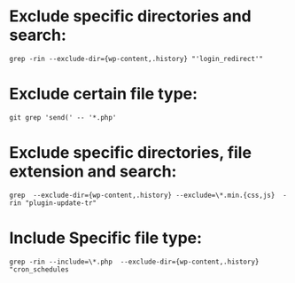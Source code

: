 # Exclude specific directories and search:
`grep -rin --exclude-dir={wp-content,.history} "'login_redirect'"`
  
# Exclude certain file type:
`git grep 'send(' -- '*.php'`
  
# Exclude specific directories, file extension and search:
`grep  --exclude-dir={wp-content,.history} --exclude=\*.min.{css,js}  -rin "plugin-update-tr"`
  
# Include Specific file type:
`grep -rin --include=\*.php  --exclude-dir={wp-content,.history} "cron_schedules`
